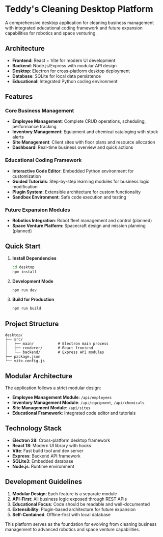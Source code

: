 # Teddy's Cleaning Desktop Platform

A comprehensive desktop application for cleaning business management with integrated educational coding framework and future expansion capabilities for robotics and space venturing.

## Architecture

- **Frontend**: React + Vite for modern UI development
- **Backend**: Node.js/Express with modular API design
- **Desktop**: Electron for cross-platform desktop deployment
- **Database**: SQLite for local data persistence
- **Educational**: Integrated Python coding environment

## Features

### Core Business Management
- **Employee Management**: Complete CRUD operations, scheduling, performance tracking
- **Inventory Management**: Equipment and chemical cataloging with stock alerts
- **Site Management**: Client sites with floor plans and resource allocation
- **Dashboard**: Real-time business overview and quick actions

### Educational Coding Framework
- **Interactive Code Editor**: Embedded Python environment for customization
- **Guided Tutorials**: Step-by-step learning modules for business logic modification
- **Plugin System**: Extensible architecture for custom functionality
- **Sandbox Environment**: Safe code execution and testing

### Future Expansion Modules
- **Robotics Integration**: Robot fleet management and control (planned)
- **Space Venture Platform**: Spacecraft design and mission planning (planned)

## Quick Start

1. **Install Dependencies**
   ```bash
   cd desktop
   npm install
   ```

2. **Development Mode**
   ```bash
   npm run dev
   ```

3. **Build for Production**
   ```bash
   npm run build
   ```

## Project Structure

```
desktop/
├── src/
│   ├── main/           # Electron main process
│   ├── renderer/       # React frontend
│   └── backend/        # Express API modules
├── package.json
└── vite.config.js
```

## Modular Architecture

The application follows a strict modular design:

- **Employee Management Module**: `/api/employees`
- **Inventory Management Module**: `/api/equipment`, `/api/chemicals`
- **Site Management Module**: `/api/sites`
- **Educational Framework**: Integrated code editor and tutorials

## Technology Stack

- **Electron 28**: Cross-platform desktop framework
- **React 18**: Modern UI library with hooks
- **Vite**: Fast build tool and dev server
- **Express**: Backend API framework
- **SQLite3**: Embedded database
- **Node.js**: Runtime environment

## Development Guidelines

1. **Modular Design**: Each feature is a separate module
2. **API-First**: All business logic exposed through REST APIs
3. **Educational Focus**: Code should be readable and well-documented
4. **Extensibility**: Plugin-based architecture for future expansion
5. **Self-Contained**: Offline-first with local database

This platform serves as the foundation for evolving from cleaning business management to advanced robotics and space venture capabilities.
